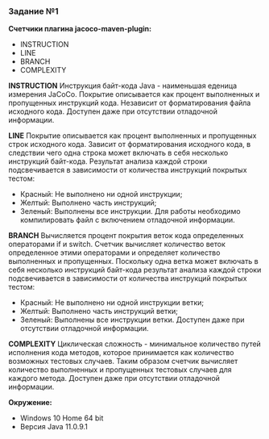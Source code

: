 ###  Задание №1

**Счетчики плагина jacoco-maven-plugin:**
* INSTRUCTION
* LINE
* BRANCH
* COMPLEXITY

**INSTRUCTION**
Инструкция байт-кода Java - наименьшая еденица измерения JaCoCo. Покрытие описывается как процент выполненных и пропущенных инструкций кода. Независит от форматирования файла исходного кода. Доступен даже при отсутствии отладочной информации.

**LINE**
Покрытие описывается как процент выполненных и пропущенных строк исходного кода. Зависит от форматирования исходного кода, в следствии чего одна строка может включать в себя несколько инструкций байт-кода. Результат анализа каждой строки подсвечивается в зависимости от количества инструкций покрытых тестом:
- Красный: Не выполнено ни одной инструкции;
- Желтый: Выполнено часть инструкций;
- Зеленый: Выполнены все инструкции.
  Для работы необходимо компилировать файл с включением отладочной информации.

**BRANCH**
Вычисляется процент покрытия веток кода определенных операторами if и switch. Счетчик вычисляет количество веток определенное этими операторами и определяет количество выполненных и пропущенных. Поскольку одна ветка может включать в себя несколько инструкций байт-кода результат анализа каждой строки подсвечивается в зависимости от количества инструкций покрытых тестом:
- Красный: Не выполнено ни одной инструкции ветки;
- Желтый: Выполнено часть инструкций ветки;
- Зеленый: Выполнены все инструкции ветки.
  Доступен даже при отсутствии отладочной информации.

**COMPLEXITY**
Циклическая сложность - минимальное количество путей исполнения кода методов, которое принимается как количество возможных тестовых случаев. Таким образом счетчик вычисляет количество выполненных и пропущенных тестовых случаев для каждого метода. Доступен даже при отсутствии отладочной информации.

**Окружение:**
* Windows 10 Home 64 bit
* Версия Java 11.0.9.1
